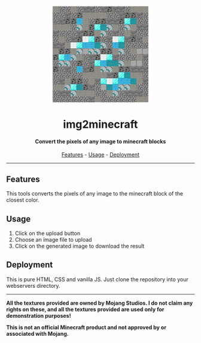 <div align="center" style="padding-top: 50px">
    <img src="logo.png" alt="Logo">
    <h1>img2minecraft</h1>
</div>

<h4 align="center">Convert the pixels of any image to minecraft blocks</h4>

<p align="center">
    <a href="#features">Features</a> - 
    <a href="#usage">Usage</a> -
    <a href="#deployment">Deployment</a>
</p>

<hr>

## Features
This tools converts the pixels of any image
to the minecraft block of the closest color.

## Usage
1. Click on the upload button
2. Choose an image file to upload
3. Click on the generated image to download the result

## Deployment
This is pure HTML, CSS and vanilla JS.
Just clone the repository into your webservers directory.

<hr>

**All the textures provided are owned by Mojang Studios. I do not claim any rights on these, and all the textures
provided are used only for demonstration purposes!**

**This is not an official Minecraft product and not approved by or associated with Mojang.**